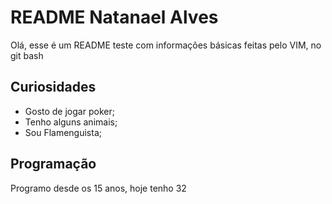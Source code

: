 


# README Natanael Alves

Olá, esse é um README teste com informações básicas feitas pelo VIM, no git bash

## Curiosidades

- Gosto de jogar poker;
- Tenho alguns animais;
- Sou Flamenguista;



## Programação

Programo desde os 15 anos, hoje tenho 32

